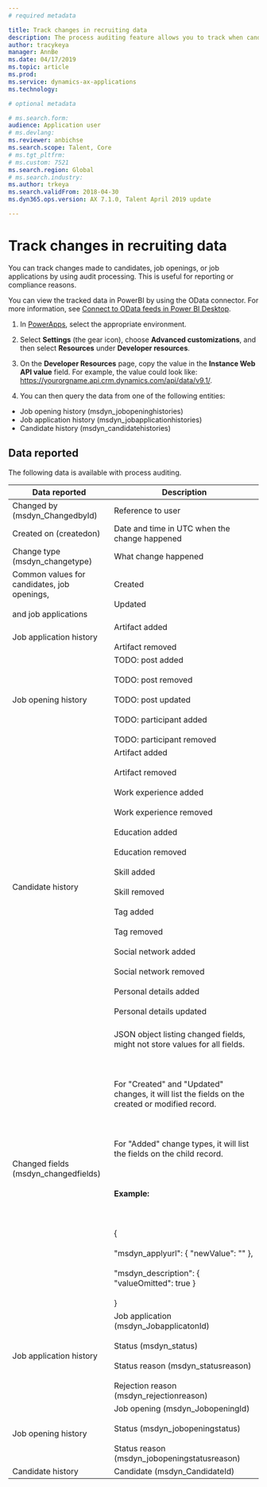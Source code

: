 ```yaml
---
# required metadata

title: Track changes in recruiting data 
description: The process auditing feature allows you to track when candidates, job openings, or job applications change for reporting or compliance reasons.
author: tracykeya
manager: AnnBe
ms.date: 04/17/2019
ms.topic: article
ms.prod: 
ms.service: dynamics-ax-applications
ms.technology: 

# optional metadata

# ms.search.form: 
audience: Application user
# ms.devlang: 
ms.reviewer: anbichse
ms.search.scope: Talent, Core
# ms.tgt_pltfrm: 
# ms.custom: 7521
ms.search.region: Global
# ms.search.industry: 
ms.author: trkeya
ms.search.validFrom: 2018-04-30
ms.dyn365.ops.version: AX 7.1.0, Talent April 2019 update 

---
```

# Track changes in recruiting data

You can track changes made to candidates, job openings, or job applications by using audit processing. This is useful for reporting or compliance reasons.

You can view the tracked data in PowerBI by using the OData connector. For more information, see [Connect to OData feeds in Power BI Desktop](https://docs.microsoft.com/en-us/power-bi/desktop-connect-odata).

1. In [PowerApps](https://web.powerapps.com), select the appropriate environment.

2. Select **Settings** (the gear icon), choose **Advanced customizations**, and then select **Resources** under **Developer resources**. 

3. On the **Developer Resources** page, copy the value in the **Instance Web API value** field. For example, the value could look like: https://yourorgname.api.crm.dynamics.com/api/data/v9.1/.

4. You can then query the data from one of the following entities:
  - Job opening history (msdyn_jobopeninghistories)
  - Job application history (msdyn_jobapplicationhistories) 
  - Candidate history (msdyn_candidatehistories)

## Data reported

The following data is available with process auditing.

| Data reported | Description |
| --- | --- |
| Changed by (msdyn_ChangedbyId) | Reference to user |
| Created on (createdon) |  Date and time in UTC when the change happened |
| Change type (msdyn_changetype) | What change happened |
| Common values for candidates, job openings, <br></br>and job applications | Created<br></br>Updated |
| Job application history | Artifact added <br></br>Artifact removed |
| Job opening history | TODO: post added <br></br>TODO: post removed <br></br>TODO: post updated <br></br>TODO: participant added <br></br>TODO: participant removed |
| Candidate history | Artifact added <br></br>Artifact removed <br></br>Work experience added <br></br>Work experience removed <br></br>Education added <br></br>Education removed <br></br>Skill added <br></br>Skill removed <br></br>Tag added <br></br>Tag removed <br></br>Social network added <br></br>Social network removed <br></br>Personal details added <br></br>Personal details updated<br></br> |
| Changed fields (msdyn_changedfields) | JSON object listing changed fields, might not store values for all fields.<br></br><br></br>For "Created" and "Updated" changes, it will list the fields on the created or modified record.<br></br><br></br>For "Added" change types, it will list the fields on the child record.<br></br><br></br>**Example:**<br></br><br></br>{<br></br>  "msdyn_applyurl": { "newValue": "" },<br></br>  "msdyn_description": { "valueOmitted": true } <br></br>} |
|Job application history | Job application (msdyn_JobapplicatonId)<br></br>Status (msdyn_status) <br></br>Status reason (msdyn_statusreason) <br></br>Rejection reason (msdyn_rejectionreason) |
| Job opening history | Job opening (msdyn_JobopeningId) <br></br>Status (msdyn_jobopeningstatus) <br></br>Status reason (msdyn_jobopeningstatusreason) |
| Candidate history | Candidate (msdyn_CandidateId) |
